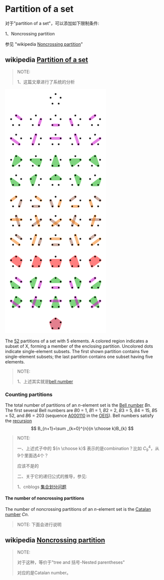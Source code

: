 # Partition of a set

对于"partition of a set"，可以添加如下限制条件:

1、Noncrossing partition

参见 "wikipedia [Noncrossing partition](https://en.wikipedia.org/wiki/Noncrossing_partition)"

## wikipedia [Partition of a set](https://en.wikipedia.org/wiki/Partition_of_a_set)

> NOTE: 
>
> 1、这篇文章进行了系统的分析



![](./330px-Set_partitions_5;_circles.svg.png)

The [52](https://en.wikipedia.org/wiki/Bell_number) partitions of a set with 5 elements. A colored region indicates a subset of X, forming a member of the enclosing partition. Uncolored dots indicate single-element subsets. The first shown partition contains five single-element subsets; the last partition contains one subset having five elements.

> NOTE: 
>
> 1、上述其实就是[bell number](https://en.wikipedia.org/wiki/Bell_number)

### Counting partitions

The total number of partitions of an *n*-element set is the [Bell number](https://en.wikipedia.org/wiki/Bell_numbers) *Bn*. The first several Bell numbers are *B*0 = 1, *B*1 = 1, *B*2 = 2, *B*3 = 5, *B*4 = 15, *B*5 = 52, and *B*6 = 203 (sequence [A000110](https://oeis.org/A000110) in the [OEIS](https://en.wikipedia.org/wiki/On-Line_Encyclopedia_of_Integer_Sequences)). Bell numbers satisfy the [recursion](https://en.wikipedia.org/wiki/Recursion)
$$
B_{n+1}=\sum _{k=0}^{n}{n \choose k}B_{k}
$$

> NOTE: 
>
> 一、上述式子中的 ${n \choose k}$ 表示的是combination？比如 $C^4_9$，从9个里面选4个？
>
> 应该不是的
>
> 二、关于它的递归公式的推导，参见:
>
> 1、cnblogs [集合划分问题](https://www.cnblogs.com/dolphin0520/archive/2011/07/12/2103917.html)
>
> 



#### The number of noncrossing partitions

The number of noncrossing partitions of an *n*-element set is the [Catalan number](https://en.wikipedia.org/wiki/Catalan_number) *Cn*.

> NOTE: 下面会进行说明



## wikipedia [Noncrossing partition](https://en.wikipedia.org/wiki/Noncrossing_partition)

> NOTE: 
>
> 对于这种，等价于"tree and 括号-Nested parentheses"
>
> 对应的是Catalan number。
>
> 

